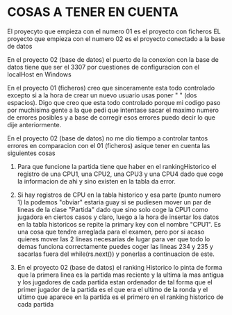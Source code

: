# COSAS A TENER EN CUENTA

El proyecyto que empieza con el numero 01 es el proyecto con ficheros
EL proyecto que empieza con el numero 02 es el proyecto conectado a la base de datos


En el proyecto 02 (base de datos) el puerto de la conexion con la base de datos tiene que ser el 3307 por cuestiones de configuracion con el localHost en Windows

En el proyecto 01 (ficheros) creo que sinceramente esta todo controlado excepto si a la hora de crear un nuevo usuario usas poner "  " (dos espacios).
Digo que creo que esta todo controlado porque mi codigo paso por muchisima gente a la que pedi que intentase sacar el maximo numero de errores posibles y a base de corregir esos errores puedo decir lo que dije anteriormente.


En el proyecto 02 (base de datos) no me dio tiempo a controlar tantos errores en comparacion con el 01 (ficheros) asique tener en cuenta las siguientes cosas

1. Para que funcione la partida tiene que haber en el rankingHistorico el registro de una CPU1, una CPU2, una CPU3 y una CPU4 dado que coge la informacion de ahi y sino existen en la tabla da error.

2. Si hay registros de CPU en la tabla historico y esa parte (punto numero 1) la podemos "obviar" estaria guay si se pudiesen mover un par de lineas de la clase "Partida" dado que sino solo coge la CPU1 como jugadora en ciertos casos y claro, luego a la hora de insertar los datos en la tabla historicos se repite la primary key con el nombre "CPU1". Es una cosa que tendre arreglada para el examen, pero por si acaso quieres mover las 2 lineas necesarias de lugar para ver que todo lo demas funciona correctamente puedes coger las lineas 234 y 235 y sacarlas fuera del while(rs.next()) y ponerlas a continuacion de este.

3. En el proyecto 02 (base de datos) el ranking Historico lo pinta de forma que la primera linea es la partida mas reciente y la ultima la mas antigua y los jugadores de cada partida estan ordenador de tal forma que el primer jugador de la partida es el que era el ultimo de la ronda y el ultimo que aparece en la partida es el primero en el ranking historico de cada partida

